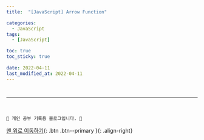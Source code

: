 ```yaml
---
title:  "[JavaScript] Arrow Function"

categories:
  - JavaScript
tags:
  - [JavaScript]

toc: true
toc_sticky: true
 
date: 2022-04-11
last_modified_at: 2022-04-11
---
```

# 


***
<br>

    💛 개인 공부 기록용 블로그입니다. 👻

[맨 위로 이동하기](#){: .btn .btn--primary }{: .align-right}